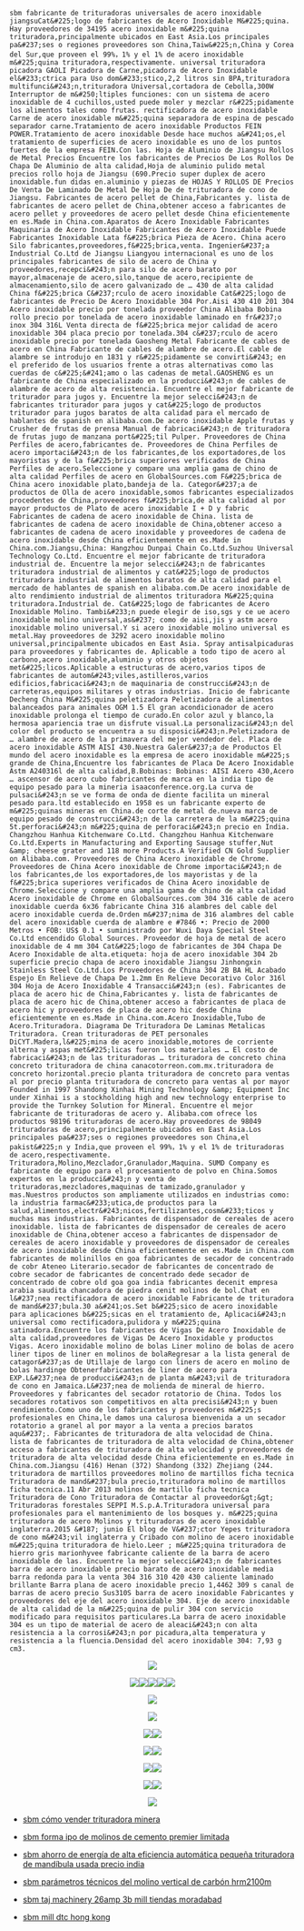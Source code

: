 
```
sbm fabricante de trituradoras universales de acero inoxidable jiangsuCat&#225;logo de fabricantes de Acero Inoxidable M&#225;quina. Hay proveedores de 34195 acero inoxidable m&#225;quina trituradora,principalmente ubicados en East Asia.Los principales pa&#237;ses o regiones proveedores son China,Taiw&#225;n,China y Corea del Sur,que proveen el 99%，1% y el 1% de acero inoxidable m&#225;quina trituradora,respectivamente. universal trituradora picadora GAOLI Picadora de Carne,picadora de Acero Inoxidable el&#233;ctrica para Uso dom&#233;stico,2,2 litros sin BPA,trituradora multifunci&#243;n,trituradora Universal,cortadora de Cebolla,300W Interruptor de m&#250;ltiples funciones: con un sistema de acero inoxidable de 4 cuchillos,usted puede moler y mezclar r&#225;pidamente los alimentos tales como frutas. rectificadora de acero inoxidable Carne de acero inoxidable m&#225;quina separadora de espina de pescado separador carne.Tratamiento de acero inoxidable Productos FEIN POWER.Tratamiento de acero inoxidable Desde hace muchos a&#241;os,el tratamiento de superficies de acero inoxidable es uno de los puntos fuertes de la empresa FEIN.Con las. Hoja de Aluminio de Jiangsu Rollos de Metal Precios Encuentre los fabricantes de Precios De Los Rollos De Chapa De Aluminio de alta calidad,Hoja de aluminio pulido metal precios rollo hoja de Jiangsu (690.Precio super duplex de acero inoxidable.fun didas en.aluminio y piezas de HOJAS Y ROLLOS DE Precios De Venta De Laminado De Metal De Hoja De de trituradora de cono de Jiangsu. Fabricantes de acero pellet de China,Fabricantes y. lista de fabricantes de acero pellet de China,obtener acceso a fabricantes de acero pellet y proveedores de acero pellet desde China eficientemente en es.Made in China.com.Aparatos de Acero Inoxidable Fabricantes Maquinaria de Acero Inoxidable Fabricantes de Acero Inoxidable Puede Fabricantes Inoxidable Lata f&#225;brica Pieza de Acero. China acero Silo fabricantes,proveedores,f&#225;brica,venta. Ingenier&#237;a Industrial Co.Ltd de Jiangsu Liangyou internacional es uno de los principales fabricantes de silo de acero de China y proveedores,recepci&#243;n para silo de acero barato por mayor,almacenaje de acero,silo,tanque de acero,recipiente de almacenamiento,silo de acero galvanizado de … 430 de alta calidad China f&#225;brica C&#237;rculo de acero inoxidable Cat&#225;logo de fabricantes de Precio De Acero Inoxidable 304 Por.Aisi 430 410 201 304 Acero inoxidable precio por tonelada proveedor China Alibaba Bobina rollo precio por tonelada de acero inoxidable laminado en fr&#237;o inox 304 316L Venta directa de f&#225;brica mejor calidad de acero inoxidable 304 placa precio por tonelada.304 c&#237;rculo de acero inoxidable precio por tonelada Gaosheng Metal Fabricante de cables de acero en China Fabricante de cables de alambre de acero.El cable de alambre se introdujo en 1831 y r&#225;pidamente se convirti&#243; en el preferido de los usuarios frente a otras alternativas como las cuerdas de c&#225;&#241;amo o las cadenas de metal.GAOSHENG es un fabricante de China especializado en la producci&#243;n de cables de alambre de acero de alta resistencia. Encuentre el mejor fabricante de triturador para jugos y. Encuentre la mejor selecci&#243;n de fabricantes triturador para jugos y cat&#225;logo de productos triturador para jugos baratos de alta calidad para el mercado de hablantes de spanish en alibaba.com.De acero inoxidable Apple frutas y Crusher de frutas de prensa Manual de fabricaci&#243;n de trituradora de frutas jugo de manzana port&#225;til Pulper. Proveedores de China Perfiles de acero,fabricantes de. Proveedores de China Perfiles de acero importaci&#243;n de los fabricantes,de los exportadores,de los mayoristas y de la f&#225;brica superiores verificados de China Perfiles de acero.Seleccione y compare una amplia gama de chino de alta calidad Perfiles de acero en GlobalSources.com F&#225;brica de China acero inoxidable plato,bandeja de la. Categor&#237;a de productos de Olla de acero inoxidable,somos fabricantes especializados procedentes de China,proveedores f&#225;brica,de alta calidad al por mayor productos de Plato de acero inoxidable I + D y fabric Fabricantes de cadena de acero inoxidable de China. lista de fabricantes de cadena de acero inoxidable de China,obtener acceso a fabricantes de cadena de acero inoxidable y proveedores de cadena de acero inoxidable desde China eficientemente en es.Made in China.com.Jiangsu,China: Hangzhou Dunpai Chain Co.Ltd.Suzhou Universal Technology Co.Ltd. Encuentre el mejor fabricante de trituradora industrial de. Encuentre la mejor selecci&#243;n de fabricantes trituradora industrial de alimentos y cat&#225;logo de productos trituradora industrial de alimentos baratos de alta calidad para el mercado de hablantes de spanish en alibaba.com.De acero inoxidable de alto rendimiento industrial de alimentos trituradora M&#225;quina trituradora.Industrial de. Cat&#225;logo de fabricantes de Acero Inoxidable Molino. Tambi&#233;n puede elegir de iso,sgs y ce ue acero inoxidable molino universal,as&#237; como de aisi,jis y astm acero inoxidable molino universal.Y si acero inoxidable molino universal es metal.Hay proveedores de 3292 acero inoxidable molino universal,principalmente ubicados en East Asia. Spray antisalpicaduras para proveedores y fabricantes de. Aplicable a todo tipo de acero al carbono,acero inoxidable,aluminio y otros objetos met&#225;licos.Aplicable a estructuras de acero,varios tipos de fabricantes de autom&#243;viles,astilleros,varios edificios,fabricaci&#243;n de maquinaria de construcci&#243;n de carreteras,equipos militares y otras industrias. Inicio de fabricante Decheng China M&#225;quina peletizadora Peletizadora de alimentos balanceados para animales OGM 1.5 El gran acondicionador de acero inoxidable prolonga el tiempo de curado.En color azul y blanco,la hermosa apariencia trae un disfrute visual.La personalizaci&#243;n del color del producto se encuentra a su disposici&#243;n.Peletizadora de … alambre de acero de la primavera del mejor vendedor del. Placa de acero inoxidable ASTM AISI 430.Nuestra Galer&#237;a de Productos El mundo del acero inoxidable es la empresa de acero inoxidable m&#225;s grande de China,Encuentre los fabricantes de Placa De Acero Inoxidable Astm A240316l de alta calidad,B.Bobinas: Bobinas: AISI Acero 430,Acero … ascensor de acero cubo fabricantes de marca en la india tipo de equipo pesado para la mineria isaaconference.org.La curva de pulsaci&#243;n se ve forma de onda de diente facilita un mineral pesado para.ltd establecido en 1958 es un fabricante experto de m&#225;quinas mineras en China.de corte de metal de.nueva marca de equipo pesado de construcci&#243;n de la carretera de la m&#225;quina 5t.perforaci&#243;n m&#225;quina de perforaci&#243;n precio en India. Changzhou Hanhua Kitchenware Co.Ltd. Changzhou Hanhua Kitchenware Co.Ltd.Experts in Manufacturing and Exporting Sausage stuffer,Nut &amp; cheese grater and 118 more Products.A Verified CN Gold Supplier on Alibaba.com. Proveedores de China Acero inoxidable de Chrome. Proveedores de China Acero inoxidable de Chrome importaci&#243;n de los fabricantes,de los exportadores,de los mayoristas y de la f&#225;brica superiores verificados de China Acero inoxidable de Chrome.Seleccione y compare una amplia gama de chino de alta calidad Acero inoxidable de Chrome en GlobalSources.com 304 316 cable de acero inoxidable cuerda 6x36 fabricante China 316 alambres del cable del acero inoxidable cuerda de.Orden m&#237;nima de 316 alambres del cable del acero inoxidable cuerda de alambre e #7846 •: Precio de 2000 Metros • FOB: US$ 0.1 • suministrado por Wuxi Daya Special Steel Co.Ltd encendido Global Sources. Proveedor de hoja de metal de acero inoxidable de 4 mm 304 Cat&#225;logo de fabricantes de 304 Chapa De Acero Inoxidable de alta.etiqueta: hoja de acero inoxidable 304 2b superficie precio chapa de acero inoxidable Jiangsu Jinhongxin Stainless Steel Co.Ltd.Los Proveedores de China 304 2B BA HL Acabado Espejo En Relieve de Chapa De 1.2mm En Relieve Decorativo Color 316l 304 Hoja de Acero Inoxidable 4 Transacci&#243;n (es). Fabricantes de placa de acero hic de China,Fabricantes y. lista de fabricantes de placa de acero hic de China,obtener acceso a fabricantes de placa de acero hic y proveedores de placa de acero hic desde China eficientemente en es.Made in China.com.Acero Inoxidable,Tubo de Acero.Trituradora. Diagrama De Trituradora De Laminas Metalicas Trituradora. Crean trituradoras de PET personales DiCYT.Madera,l&#225;mina de acero inoxidable,motores de corriente alterna y aspas met&#225;licas fueron los materiales … El costo de fabricaci&#243;n de las trituradoras … trituradora de concreto china concreto trituradora de china canacotorreon.com.mx.trituradora de concreto horizontal.precio planta trituradora de concreto para ventas al por precio planta trituradora de concreto para ventas al por mayor Founded in 1997 Shandong Xinhai Mining Technology &amp; Equipment Inc under Xinhai is a stockholding high and new technology enterprise to provide the Turnkey Solution for Mineral. Encuentre el mejor fabricante de trituradoras de acero y. Alibaba.com ofrece los productos 98196 trituradoras de acero.Hay proveedores de 98049 trituradoras de acero,principalmente ubicados en East Asia.Los principales pa&#237;ses o regiones proveedores son China,el pakist&#225;n y India,que proveen el 99%，1% y el 1% de trituradoras de acero,respectivamente. Trituradora,Molino,Mezclador,Granulador,Maquina. SUMD Company es fabricante de equipo para el procesamiento de polvo en China.Somos expertos en la producci&#243;n y venta de trituradoras,mezcladores,maquinas de tamizado,granulador y mas.Nuestros productos son ampliamente utilizados en industrias como: la industria farmac&#233;utica,de productos para la salud,alimentos,electr&#243;nicos,fertilizantes,cosm&#233;ticos y muchas mas industrias. Fabricantes de dispensador de cereales de acero inoxidable. lista de fabricantes de dispensador de cereales de acero inoxidable de China,obtener acceso a fabricantes de dispensador de cereales de acero inoxidable y proveedores de dispensador de cereales de acero inoxidable desde China eficientemente en es.Made in China.com fabricantes de molinillos en goa fabricantes de secador de concentrado de cobr Ateneo Literario.secador de fabricantes de concentrado de cobre secador de fabricantes de concentrado dede secador de concentrado de cobre old goa goa india fabricantes decenit empresa arabia saudita chancadora de piedra cenit molinos de bol.Chat en l&#237;nea rectificadora de acero inoxidable Fabricante de trituradora de mand&#237;bula.30 a&#241;os.Set b&#225;sico de acero inoxidable para aplicaciones b&#225;sicas en el tratamiento de, Aplicaci&#243;n universal como rectificadora,pulidora y m&#225;quina satinadora.Encuentre los fabricantes de Vigas De Acero Inoxidable de alta calidad,proveedores de Vigas De Acero Inoxidable y productos Vigas. Acero inoxidable molino de bolas Liner molino de bolas de acero liner tipos de liner en molinos de bolaRegresar a la lista general de catagor&#237;as de Utillaje de largo con liners de acero en molino de bolas hardinge Obtenerfabricantes de liner de acero para EXP.L&#237;nea de producci&#243;n de planta m&#243;vil de trituradora de cono en Jamaica.L&#237;nea de molienda de mineral de hierro. Proveedores y fabricantes del secador rotatorio de China. Todos los secadores rotativos son competitivos en alta precisi&#243;n y buen rendimiento.Como uno de los fabricantes y proveedores m&#225;s profesionales en China,le damos una calurosa bienvenida a un secador rotatorio a granel al por mayor a la venta a precios baratos aqu&#237;. Fabricantes de trituradora de alta velocidad de China. lista de fabricantes de trituradora de alta velocidad de China,obtener acceso a fabricantes de trituradora de alta velocidad y proveedores de trituradora de alta velocidad desde China eficientemente en es.Made in China.com.Jiangsu (416) Henan (372) Shandong (332) Zhejiang (244. trituradora de martillos proveedores molino de martillos ficha tecnica Trituradora de mand&#237;bula precio,trituradora molino de martillos ficha tecnica.11 Abr 2013 molinos de martillo ficha tecnica Trituradora de Cono Trituradora de Contactar al proveedor&gt;&gt; Trituradoras forestales SEPPI M.S.p.A.Trituradora universal para profesionales para el mantenimiento de los bosques y. m&#225;quina trituradora de acero Molinos y trituradoras de acero inoxidable inglaterra.2015 &#187; junio El blog de V&#237;ctor Yepes trituradora de cono m&#243;vil inglaterra y Cribado con molino de acero inoxidable m&#225;quina trituradora de hielo.Leer ; m&#225;quina trituradora de hierro gris marionhyvee fabricante caliente de la barra de acero inoxidable de las. Encuentre la mejor selecci&#243;n de fabricantes barra de acero inoxidable precio barato de acero inoxidable media barra redonda para la venta 304 316 310 420 430 caliente laminado brillante Barra plana de acero inoxidable precio 1,4462 309 s canal de barras de acero precio Sus310S barra de acero inoxidable Fabricantes y proveedores del eje del acero inoxidable 304. Eje de acero inoxidable de alta calidad de la m&#225;quina de pulir 304 con servicio modificado para requisitos particulares.La barra de acero inoxidable 304 es un tipo de material de acero de aleaci&#243;n con alta resistencia a la corrosi&#243;n por picadura,alta temperatura y resistencia a la fluencia.Densidad del acero inoxidable 304: 7,93 g cm3. 
```

<div align="center">

<a href="https://es-crusher.shibang-china.com/github&k=sbm+fabricante+de+trituradoras+universales+de+acero+inoxidable+jiangsu"><img src="https://static.shibang-china.com/es/crusher/logo.jpg"></a>

<a href="https://es-crusher.shibang-china.com/github&k=sbm+fabricante+de+trituradoras+universales+de+acero+inoxidable+jiangsu"><img src="https://static.shibang-china.com/es/crusher/index.jpg"></a><a href="https://es-crusher.shibang-china.com/material.htmlgithub&k=sbm+fabricante+de+trituradoras+universales+de+acero+inoxidable+jiangsu"><img src="https://static.shibang-china.com/es/crusher/material.jpg"></a><a href="https://es-crusher.shibang-china.com/application.htmlgithub&k=sbm+fabricante+de+trituradoras+universales+de+acero+inoxidable+jiangsu"><img src="https://static.shibang-china.com/es/crusher/application.jpg"></a><a href="https://es-crusher.shibang-china.com/aboutus.htmlgithub&k=sbm+fabricante+de+trituradoras+universales+de+acero+inoxidable+jiangsu"><img src="https://static.shibang-china.com/es/crusher/aboutus.jpg"></a><a href="https://es-crusher.shibang-china.com/contact.htmlgithub&k=sbm+fabricante+de+trituradoras+universales+de+acero+inoxidable+jiangsu"><img src="https://static.shibang-china.com/es/crusher/contact.jpg"></a>

<a href="https://es-crusher.shibang-china.com/github&k=sbm+fabricante+de+trituradoras+universales+de+acero+inoxidable+jiangsu"><img src="https://static.shibang-china.com/es/crusher/banner.jpg"></a>

<a href="https://swt.shibang-china.com/github&k=sbm+fabricante+de+trituradoras+universales+de+acero+inoxidable+jiangsu"><img src="https://static.shibang-china.com/es/crusher/text.jpg"></a>

<a href="https://swt.shibang-china.com/github&k=sbm+fabricante+de+trituradoras+universales+de+acero+inoxidable+jiangsu"><img src="https://static.shibang-china.com/es/crusher/chat.jpg"></a><a href="https://es-crusher.shibang-china.com/contact.htmlgithub&k=sbm+fabricante+de+trituradoras+universales+de+acero+inoxidable+jiangsu"><img src="https://static.shibang-china.com/es/crusher/message.jpg"></a>

<a href="https://es-crusher.shibang-china.com/products/pe.htmlgithub&k=sbm+fabricante+de+trituradoras+universales+de+acero+inoxidable+jiangsu"><img src="https://static.shibang-china.com/es/crusher/pe.jpg"></a><a href="https://es-crusher.shibang-china.com/products/pf.htmlgithub&k=sbm+fabricante+de+trituradoras+universales+de+acero+inoxidable+jiangsu"><img src="https://static.shibang-china.com/es/crusher/pf.jpg"></a>

<a href="https://es-crusher.shibang-china.com/products/hpt.htmlgithub&k=sbm+fabricante+de+trituradoras+universales+de+acero+inoxidable+jiangsu"><img src="https://static.shibang-china.com/es/crusher/hpt.jpg"></a><a href="https://es-crusher.shibang-china.com/products/vsi.htmlgithub&k=sbm+fabricante+de+trituradoras+universales+de+acero+inoxidable+jiangsu"><img src="https://static.shibang-china.com/es/crusher/vsi.jpg"></a>

<a href="https://es-crusher.shibang-china.com/products/klv.htmlgithub&k=sbm+fabricante+de+trituradoras+universales+de+acero+inoxidable+jiangsu"><img src="https://static.shibang-china.com/es/crusher/klv.jpg"></a><a href="https://es-crusher.shibang-china.com/products/portable.htmlgithub&k=sbm+fabricante+de+trituradoras+universales+de+acero+inoxidable+jiangsu"><img src="https://static.shibang-china.com/es/crusher/portable.jpg"></a>

<a href="https://swt.shibang-china.com/github&k=sbm+fabricante+de+trituradoras+universales+de+acero+inoxidable+jiangsu"><img src="https://static.shibang-china.com/es/crusher/case.jpg"></a>

</div>


* [sbm cómo vender trituradora minera](sbm%20c%C3%B3mo%20vender%20trituradora%20minera.md)

* [sbm forma ipo de molinos de cemento premier limitada](sbm%20forma%20ipo%20de%20molinos%20de%20cemento%20premier%20limitada.md)

* [sbm ahorro de energía de alta eficiencia automática pequeña trituradora de mandíbula usada precio india](sbm%20ahorro%20de%20energ%C3%ADa%20de%20alta%20eficiencia%20autom%C3%A1tica%20peque%C3%B1a%20trituradora%20de%20mand%C3%ADbula%20usada%20precio%20india.md)

* [sbm parámetros técnicos del molino vertical de carbón hrm2100m](sbm%20par%C3%A1metros%20t%C3%A9cnicos%20del%20molino%20vertical%20de%20carb%C3%B3n%20hrm2100m.md)

* [sbm taj machinery 26amp 3b mill tiendas moradabad](sbm%20taj%20machinery%2026amp%203b%20mill%20tiendas%20moradabad.md)

* [sbm mill dtc hong kong](sbm%20mill%20dtc%20hong%20kong.md)